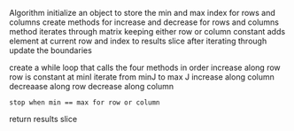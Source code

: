 Algorithm
  initialize an object to store the min and max index for rows and columns
  create methods for increase and decrease for rows and columns
    method iterates through matrix keeping either row or column constant
      adds element at current row and index to results slice
    after iterating through update the boundaries
  
  create a while loop that calls the four methods in order
    increase along row
      row is constant at minI
      iterate from minJ to max J
    increase along column
    decreaase along row
    decrease along column

    stop when min == max for row or column

  return results slice

